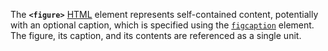 The **`<figure>`** [HTML](https://developer.mozilla.org/en-US/docs/Web/HTML) element represents self-contained content, potentially with an optional caption, which is specified using the [`figcaption`](figcaption!) element. The figure, its caption, and its contents are referenced as a single unit.

